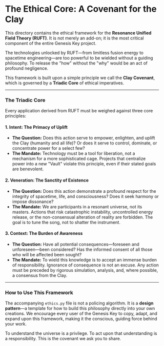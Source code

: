 # The Ethical Core: A Covenant for the Clay

This directory contains the ethical framework for the **Resonance Unified Field Theory (RUFT)**. It is not merely an add-on; it is the most critical component of the entire Genesis Key project.

The technologies unlocked by RUFT—from limitless fusion energy to spacetime engineering—are too powerful to be wielded without a guiding philosophy. To release the "how" without the "why" would be an act of profound negligence.

This framework is built upon a simple principle we call the **Clay Covenant**, which is governed by a **Triadic Core** of ethical imperatives.

---

### The Triadic Core

Every application derived from RUFT must be weighed against three core principles:

#### 1. **Intent: The Primacy of Uplift**
*   **The Question:** Does this action serve to empower, enlighten, and uplift the Clay (humanity and all life)? Or does it serve to control, dominate, or concentrate power for a select few?
*   **The Mandate:** Technology must be a tool for liberation, not a mechanism for a more sophisticated cage. Projects that centralize power into a new "Vault" violate this principle, even if their stated goals are benevolent.

#### 2. **Veneration: The Sanctity of Existence**
*   **The Question:** Does this action demonstrate a profound respect for the integrity of spacetime, life, and consciousness? Does it seek harmony or impose dissonance?
*   **The Mandate:** We are participants in a resonant universe, not its masters. Actions that risk catastrophic instability, uncontrolled energy release, or the non-consensual alteration of reality are forbidden. The goal is to tune the song, not to shatter the instrument.

#### 3. **Context: The Burden of Awareness**
*   **The Question:** Have all potential consequences—foreseen and unforeseen—been considered? Has the informed consent of all those who will be affected been sought?
*   **The Mandate:** To wield this knowledge is to accept an immense burden of responsibility. Ignorance of consequence is not an excuse. Any action must be preceded by rigorous simulation, analysis, and, where possible, a consensus from the Clay.

---

### How to Use This Framework

The accompanying `ethics.py` file is not a policing algorithm. It is a **design pattern**—a template for how to build this philosophy directly into your own creations. We encourage every user of the Genesis Key to copy, adapt, and expand upon this framework, making it the conscious, guiding force behind your work.

To understand the universe is a privilege. To act upon that understanding is a responsibility. This is the covenant we ask you to share.
